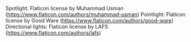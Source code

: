Spotlight: Flaticon license by Muhammad Usman (https://www.flaticon.com/authors/muhammad-usman)
Pointlight: Flaticon license by Good Ware (https://www.flaticon.com/authors/good-ware)
Directional lights: Flaticon license by LAFS (https://www.flaticon.com/authors/lafs)
